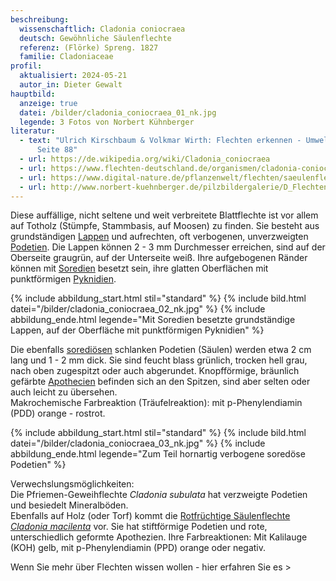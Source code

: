 ```yaml
---
beschreibung:
  wissenschaftlich: Cladonia coniocraea
  deutsch: Gewöhnliche Säulenflechte
  referenz: (Flörke) Spreng. 1827
  familie: Cladoniaceae
profil:
  aktualisiert: 2024-05-21
  autor_in: Dieter Gewalt
hauptbild:
  anzeige: true
  datei: /bilder/cladonia_coniocraea_01_nk.jpg
  legende: 3 Fotos von Norbert Kühnberger
literatur:
  - text: "Ulrich Kirschbaum & Volkmar Wirth: Flechten erkennen - Umwelt bewerten,
      Seite 88"
  - url: https://de.wikipedia.org/wiki/Cladonia_coniocraea
  - url: https://www.flechten-deutschland.de/organismen/cladonia-coniocraea-fl%C3%B6rke-sprengel
  - url: https://www.digital-nature.de/pflanzenwelt/flechten/saeulenflechte/detail/detail_2.html
  - url: http://www.norbert-kuehnberger.de/pilzbildergalerie/D_Flechten-Lichenes_-_226_Arten/pilzbilder(11).htm
---
```

Diese auffällige, nicht seltene und weit verbreitete Blattflechte ist vor allem auf Totholz (Stümpfe, Stammbasis, auf Moosen) zu finden.  Sie besteht aus grundständigen [Lappen](Lappen "Glossar") und aufrechten, oft verbogenen, unverzweigten [Podetien](Podetien "Glossar"). Die Lappen können 2 - 3 mm Durchmesser erreichen, sind auf der Oberseite graugrün, auf der Unterseite weiß. Ihre aufgebogenen Ränder können mit [Soredien](Soredien "Glossar") besetzt sein, ihre glatten Oberflächen mit punktförmigen [Pyknidien](Pyknidien "Glossar").

{% include abbildung_start.html stil="standard" %}
{% include bild.html datei="/bilder/cladonia_coniocraea_02_nk.jpg" %}
{% include abbildung_ende.html legende="Mit Soredien besetzte grundständige Lappen, auf der Oberfläche mit punktförmigen Pyknidien" %}

Die ebenfalls [sorediösen](sorediös "Glossar") schlanken Podetien (Säulen) werden etwa 2 cm lang und 1 - 2 mm dick. Sie sind feucht blass grünlich, trocken hell grau, nach oben zugespitzt oder auch abgerundet. Knopfförmige, bräunlich gefärbte [Apothecien](Apothecien "Glossar") befinden sich an den Spitzen, sind aber selten oder auch leicht zu übersehen.\
Makrochemische Farbreaktion (Träufelreaktion): mit p-Phenylendiamin (PDD) orange - rostrot.

{% include abbildung_start.html stil="standard" %}
{% include bild.html datei="/bilder/cladonia_coniocraea_03_nk.jpg" %}
{% include abbildung_ende.html legende="Zum Teil hornartig verbogene soredöse Podetien" %}

Verwechslungsmöglichkeiten:\
Die Pfriemen-Geweihflechte *Cladonia subulata* hat verzweigte Podetien und besiedelt Mineralböden.\
Ebenfalls auf Holz (oder Torf) kommt die [Rotfrüchtige Säulenflechte *Cladonia macilenta*](/pilze/cladonia-macilenta-rotfrüchtige-säulenflechte) vor. Sie hat stiftförmige Podetien und rote, unterschiedlich geformte Apothezien. Ihre Farbreaktionen: Mit Kalilauge (KOH) gelb, mit p-Phenylendiamin (PPD) orange oder negativ.

Wenn Sie mehr über Flechten wissen wollen - hier erfahren Sie es >